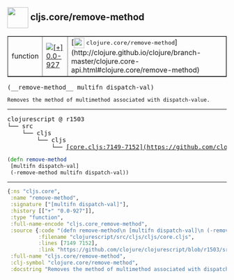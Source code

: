 ## <img width="48px" valign="middle" src="http://i.imgur.com/Hi20huC.png"> cljs.core/remove-method

 <table border="1">
<tr>
<td>function</td>
<td><a href="https://github.com/cljsinfo/api-refs/tree/0.0-927"><img valign="middle" alt="[+] 0.0-927" src="https://img.shields.io/badge/+-0.0--927-lightgrey.svg"></a> </td>
<td>
[<img height="24px" valign="middle" src="http://i.imgur.com/1GjPKvB.png"> <samp>clojure.core/remove-method</samp>](http://clojure.github.io/clojure/branch-master/clojure.core-api.html#clojure.core/remove-method)
</td>
</tr>
</table>

 <samp>
(__remove-method__ multifn dispatch-val)<br>
</samp>

```
Removes the method of multimethod associated with dispatch-value.
```

---

 <pre>
clojurescript @ r1503
└── src
    └── cljs
        └── cljs
            └── <ins>[core.cljs:7149-7152](https://github.com/clojure/clojurescript/blob/r1503/src/cljs/cljs/core.cljs#L7149-L7152)</ins>
</pre>

```clj
(defn remove-method
 [multifn dispatch-val]
 (-remove-method multifn dispatch-val))
```


---

```clj
{:ns "cljs.core",
 :name "remove-method",
 :signature ["[multifn dispatch-val]"],
 :history [["+" "0.0-927"]],
 :type "function",
 :full-name-encode "cljs.core_remove-method",
 :source {:code "(defn remove-method\n [multifn dispatch-val]\n (-remove-method multifn dispatch-val))",
          :filename "clojurescript/src/cljs/cljs/core.cljs",
          :lines [7149 7152],
          :link "https://github.com/clojure/clojurescript/blob/r1503/src/cljs/cljs/core.cljs#L7149-L7152"},
 :full-name "cljs.core/remove-method",
 :clj-symbol "clojure.core/remove-method",
 :docstring "Removes the method of multimethod associated with dispatch-value."}

```
